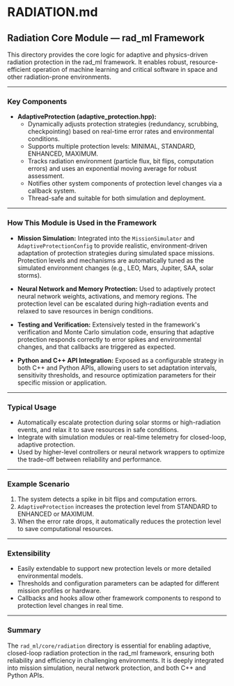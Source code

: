 # RADIATION.md

## Radiation Core Module — rad_ml Framework

This directory provides the core logic for adaptive and physics-driven radiation protection in the rad_ml framework. It enables robust, resource-efficient operation of machine learning and critical software in space and other radiation-prone environments.

---

### Key Components

- **AdaptiveProtection (adaptive_protection.hpp):**
  - Dynamically adjusts protection strategies (redundancy, scrubbing, checkpointing) based on real-time error rates and environmental conditions.
  - Supports multiple protection levels: MINIMAL, STANDARD, ENHANCED, MAXIMUM.
  - Tracks radiation environment (particle flux, bit flips, computation errors) and uses an exponential moving average for robust assessment.
  - Notifies other system components of protection level changes via a callback system.
  - Thread-safe and suitable for both simulation and deployment.

---

### How This Module is Used in the Framework

- **Mission Simulation:**
  Integrated into the `MissionSimulator` and `AdaptiveProtectionConfig` to provide realistic, environment-driven adaptation of protection strategies during simulated space missions. Protection levels and mechanisms are automatically tuned as the simulated environment changes (e.g., LEO, Mars, Jupiter, SAA, solar storms).

- **Neural Network and Memory Protection:**
  Used to adaptively protect neural network weights, activations, and memory regions. The protection level can be escalated during high-radiation events and relaxed to save resources in benign conditions.

- **Testing and Verification:**
  Extensively tested in the framework's verification and Monte Carlo simulation code, ensuring that adaptive protection responds correctly to error spikes and environmental changes, and that callbacks are triggered as expected.

- **Python and C++ API Integration:**
  Exposed as a configurable strategy in both C++ and Python APIs, allowing users to set adaptation intervals, sensitivity thresholds, and resource optimization parameters for their specific mission or application.

---

### Typical Usage

- Automatically escalate protection during solar storms or high-radiation events, and relax it to save resources in safe conditions.
- Integrate with simulation modules or real-time telemetry for closed-loop, adaptive protection.
- Used by higher-level controllers or neural network wrappers to optimize the trade-off between reliability and performance.

---

### Example Scenario

1. The system detects a spike in bit flips and computation errors.
2. `AdaptiveProtection` increases the protection level from STANDARD to ENHANCED or MAXIMUM.
3. When the error rate drops, it automatically reduces the protection level to save computational resources.

---

### Extensibility

- Easily extendable to support new protection levels or more detailed environmental models.
- Thresholds and configuration parameters can be adapted for different mission profiles or hardware.
- Callbacks and hooks allow other framework components to respond to protection level changes in real time.

---

### Summary

The `rad_ml/core/radiation` directory is essential for enabling adaptive, closed-loop radiation protection in the rad_ml framework, ensuring both reliability and efficiency in challenging environments. It is deeply integrated into mission simulation, neural network protection, and both C++ and Python APIs.

